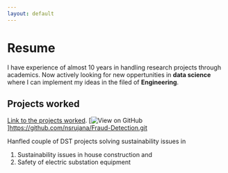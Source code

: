 ```yaml
---
layout: default
---
```

# Resume

I have experience of almost 10 years in handling research projects through academics. Now actively looking for new oppertunities in **data science** where I can implement my ideas in the filed of **Engineering**.

## Projects worked
[Link to the projects worked](https://github.com/nsrujana/Fraud-Detection.git).
[![View on GitHub](https://img.shields.io/badge/GitHub-View_on_GitHub-blue?logo=GitHub)]https://github.com/nsrujana/Fraud-Detection.git


Hanfled couple of DST projects solving sustainability issues in 
1. Sustainability issues in house construction and 
2. Safety of electric substation equipment





